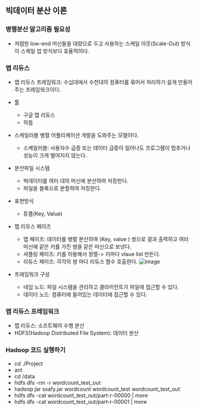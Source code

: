 ## 빅데이터 분산 이론
### 병렬분산 알고리즘 필요성
* 저렴한 low-end 머신들을 대량으로 두고 사용하는 스케일 아웃(Scale-Out) 방식이 스케일 업 방식보다 효율적이다.
### 맵 리듀스
* 맵 리듀스 프레임워크: 수십대에서 수천대의 컴퓨터를 묶어서 처리하기 쉽게 만들어주는 프레임워크이다.
* 툴
    * 구글 맵 리듀스
    * 하둡
* 스케일러블 병렬 어플리케이션 개발을 도와주는 모델이다.
    * 스케일러블: 사용자수 급증 또는 데이터 급증이 일어나도 프로그램이 멈추거나 성능이 크게 떨어지지 않는다.
* 분산파일 시스템
    * 빅데이터를 여러 대의 머신에 분산하여 저장한다.
    * 파일을 블록으로 분할하여 저장한다.
* 표현방식
    * 튜플(Key, Value)
* 맵 리듀스 페이즈
    * 맵 페이즈: 데이터를 병렬 분산하여 (Key, value ) 쌍으로 결과 출력하고 여러 머신에 같은 키를 가진 쌍을 같은 머신으로 보낸다.
    * 셔플링 페이즈: 키를 이용해서 정렬-> 키마다 vlaue list 만든다.
    * 리듀스 페이즈: 각각의 쌍 마다 리듀스 함수 호출한다.
    ![image](https://user-images.githubusercontent.com/39117025/131885278-ec5d6a46-875e-4308-b4ef-b7068e0b3387.png)

* 프레임워크 구성
    * 네임 노드: 파일 시스템을 관리하고 클라이언트가 파일에 접근할 수 있다.
    * 데이터 노드: 컴퓨터에 들어있는 데이터에 접근할 수 있다.

### 맵 리듀스 프레임워크
* 맵 리듀스: 소프트웨어 수행 분산
* HDFS(Hadoop Distributed File System): 데이터 분산

### Hadoop 코드 실행하기
* cd ./Project
* ant
* cd /data
* hdfs dfs -rm -r wordcount_test_out
* hadoop jar ssafy.jar wordcount wordcount_test wordcount_test_out
* hdfs dfs -cat wordcount_test_out/part-r-00000 | more
* hdfs dfs -cat wordcount_test_out/part-r-00001 | more